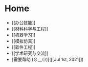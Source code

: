 # Home
- [[办公技能]]
- [[材料科学与工程]]
- [[机器学习]]
- [[模拟仿真]]
- [[软件工程]]
- [[学术研究与交流]]
- [需要帮助 (⊙﹏⊙)]([[Jul 1st, 2021]])